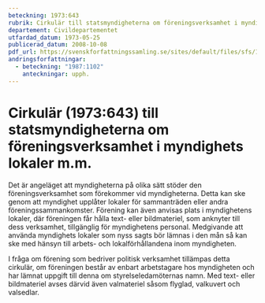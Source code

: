 ```yaml
---
beteckning: 1973:643
rubrik: Cirkulär till statsmyndigheterna om föreningsverksamhet i myndighets lokaler m.m.
departement: Civildepartementet
utfardad_datum: 1973-05-25
publicerad_datum: 2008-10-08
pdf_url: https://svenskforfattningssamling.se/sites/default/files/sfs/1973-05/SFS1973-643.pdf
andringsforfattningar:
  - beteckning: "1987:1102"
    anteckningar: upph.
---
```


# Cirkulär (1973:643) till statsmyndigheterna om föreningsverksamhet i myndighets lokaler m.m.

Det är angeläget att myndigheterna på olika sätt stöder den föreningsverksamhet som förekommer vid myndigheterna. Detta kan ske genom att myndighet upplåter lokaler för sammanträden eller andra föreningssammankomster. Förening kan även anvisas plats i myndighetens lokaler, där föreningen får hålla text- eller bildmateriel, som anknyter till dess verksamhet, tillgänglig för myndighetens personal. Medgivande att använda myndighets lokaler som nyss sagts bör lämnas i den mån så kan ske med hänsyn till arbets- och lokalförhållandena inom myndigheten.

I fråga om förening som bedriver politisk verksamhet tillämpas detta cirkulär, om föreningen består av enbart arbetstagare hos myndigheten och har lämnat uppgift till denna om styrelseledamöternas namn. Med text- eller bildmateriel avses därvid även valmateriel såsom flyglad, valkuvert och valsedlar.